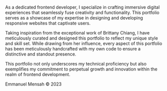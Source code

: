 As a dedicated frontend developer, I specialize in crafting immersive digital experiences that seamlessly fuse creativity and functionality. This portfolio serves as a showcase of my expertise in designing and developing responsive websites that captivate users.

Taking inspiration from the exceptional work of Brittany Chiang, I have meticulously curated and designed this portfolio to reflect my unique style and skill set. While drawing from her influence, every aspect of this portfolio has been meticulously handcrafted with my own code to ensure a distinctive and standout presence.

This portfolio not only underscores my technical proficiency but also exemplifies my commitment to perpetual growth and innovation within the realm of frontend development.

Emmanuel Mensah © 2023
